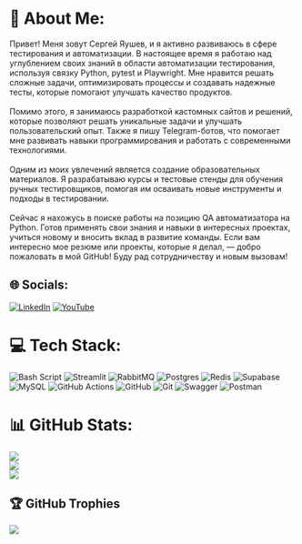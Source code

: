 # 💫 About Me:
Привет! Меня зовут Сергей Яушев, и я активно развиваюсь в сфере тестирования и автоматизации. В настоящее время я работаю над углублением своих знаний в области автоматизации тестирования, используя связку Python, pytest и Playwright. Мне нравится решать сложные задачи, оптимизировать процессы и создавать надежные тесты, которые помогают улучшать качество продуктов.<br><br>Помимо этого, я занимаюсь разработкой кастомных сайтов и решений, которые позволяют решать уникальные задачи и улучшать пользовательский опыт. Также я пишу Telegram-ботов, что помогает мне развивать навыки программирования и работать с современными технологиями.<br><br>Одним из моих увлечений является создание образовательных материалов. Я разрабатываю курсы и тестовые стенды для обучения ручных тестировщиков, помогая им осваивать новые инструменты и подходы в тестировании.<br><br>Сейчас я нахожусь в поиске работы на позицию QA автоматизатора на Python. Готов применять свои знания и навыки в интересных проектах, учиться новому и вносить вклад в развитие команды. Если вам интересно мое резюме или проекты, которые я делал, — добро пожаловать в мой GitHub! Буду рад сотрудничеству и новым вызовам!


## 🌐 Socials:
[![LinkedIn](https://img.shields.io/badge/LinkedIn-%230077B5.svg?logo=linkedin&logoColor=white)](https://linkedin.com/in/yaushev-sergey) [![YouTube](https://img.shields.io/badge/YouTube-%23FF0000.svg?logo=YouTube&logoColor=white)](https://www.youtube.com/@WebTestingPro) 

# 💻 Tech Stack:
![Bash Script](https://img.shields.io/badge/bash_script-%23121011.svg?style=for-the-badge&logo=gnu-bash&logoColor=white) ![Streamlit](https://img.shields.io/badge/Streamlit-%23FE4B4B.svg?style=for-the-badge&logo=streamlit&logoColor=white) ![RabbitMQ](https://img.shields.io/badge/rabbitmq-FF6600?style=for-the-badge&logo=rabbitmq&logoColor=white) ![Postgres](https://img.shields.io/badge/postgres-%23316192.svg?style=for-the-badge&logo=postgresql&logoColor=white) ![Redis](https://img.shields.io/badge/redis-%23DD0031.svg?style=for-the-badge&logo=redis&logoColor=white) ![Supabase](https://img.shields.io/badge/Supabase-3ECF8E?style=for-the-badge&logo=supabase&logoColor=white) ![MySQL](https://img.shields.io/badge/mysql-4479A1.svg?style=for-the-badge&logo=mysql&logoColor=white) ![GitHub Actions](https://img.shields.io/badge/github%20actions-%232671E5.svg?style=for-the-badge&logo=githubactions&logoColor=white) ![GitHub](https://img.shields.io/badge/github-%23121011.svg?style=for-the-badge&logo=github&logoColor=white) ![Git](https://img.shields.io/badge/git-%23F05033.svg?style=for-the-badge&logo=git&logoColor=white) ![Swagger](https://img.shields.io/badge/-Swagger-%23Clojure?style=for-the-badge&logo=swagger&logoColor=white) ![Postman](https://img.shields.io/badge/Postman-FF6C37?style=for-the-badge&logo=postman&logoColor=white)
# 📊 GitHub Stats:
![](https://github-readme-stats.vercel.app/api?username=HonneMX&theme=nightowl&hide_border=false&include_all_commits=false&count_private=true)<br/>
![](https://nirzak-streak-stats.vercel.app/?user=HonneMX&theme=nightowl&hide_border=false)<br/>
![](https://github-readme-stats.vercel.app/api/top-langs/?username=HonneMX&theme=nightowl&hide_border=false&include_all_commits=false&count_private=true&layout=compact)

## 🏆 GitHub Trophies
![](https://github-profile-trophy.vercel.app/?username=HonneMX&theme=nightowl&no-frame=false&no-bg=true&margin-w=4)

<!-- Proudly created with GPRM ( https://gprm.itsvg.in ) -->
